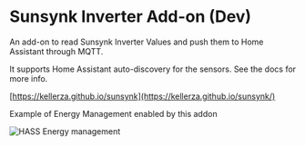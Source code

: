 # Sunsynk Inverter Add-on (Dev)

An add-on to read Sunsynk Inverter Values and push them to Home Assistant through MQTT.

It supports Home Assistant auto-discovery for the sensors. See the docs for more info.

[https://kellerza.github.io/sunsynk](https://kellerza.github.io/sunsynk/)

Example of Energy Management enabled by this addon

![HASS Energy management](https://github.com/kellerza/sunsynk/raw/main/images/energy.png)